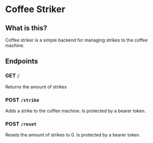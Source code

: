 # Coffee Striker

## What is this?

Coffee striker is a simple backend for managing strikes to the coffee machine.

## Endpoints

### GET `/`

Returns the amount of strikes

### POST `/strike`

Adds a strike to the coffee machine. Is protected by a bearer token.

### POST `/reset`

Resets the amount of strikes to 0. Is protected by a bearer token.
